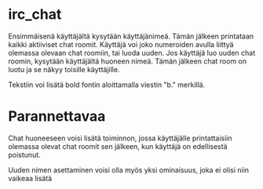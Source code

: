 # irc_chat

Ensimmäisenä käyttäjältä kysytään käyttäjänimeä. Tämän jälkeen printataan kaikki aktiiviset chat roomit. Käyttäjä voi joko numeroiden avulla liittyä olemassa olevaan chat roomiin, tai luoda uuden. Jos käyttäjä luo uuden chat roomin, kysytään käyttäjältä huoneen nimeä. Tämän jälkeen chat room on luotu ja se näkyy toisille käyttäjille.

Tekstiin voi lisätä bold fontin aloittamalla viestin "b." merkillä.

# Parannettavaa
Chat huoneeseen voisi lisätä toiminnon, jossa käyttäjälle printattaisiin olemassa olevat chat roomit sen jälkeen, kun käyttäjä on edellisestä poistunut.

Uuden nimen asettaminen voisi olla myös yksi ominaisuus, joka ei olisi niin vaikeaa lisätä

